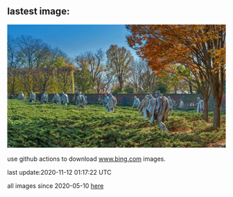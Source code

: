 ## lastest image:
![](images/KWVeterans.jpg)

use github actions to download www.bing.com images.

last update:2020-11-12 01:17:22 UTC

all images since 2020-05-10 [here](https://github.com/counter2015/bing-daily-images/tree/master/images) 
